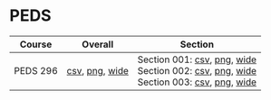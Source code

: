 # PEDS

| Course | Overall | Section |
| ------ | ------- | ------- |
| PEDS 296 | [csv](https://github.com/UCSD-Historical-Enrollment-Data/2024Spring/blob/main/overall/PEDS%20296.csv), [png](https://raw.githubusercontent.com/UCSD-Historical-Enrollment-Data/2024Spring/main/plot_overall/PEDS%20296.png), [wide](https://raw.githubusercontent.com/UCSD-Historical-Enrollment-Data/2024Spring/main/plot_overall_wide/PEDS%20296.png) | Section 001: [csv](https://github.com/UCSD-Historical-Enrollment-Data/2024Spring/blob/main/section/PEDS%20296_001.csv), [png](https://raw.githubusercontent.com/UCSD-Historical-Enrollment-Data/2024Spring/main/plot_section/PEDS%20296_001.png), [wide](https://raw.githubusercontent.com/UCSD-Historical-Enrollment-Data/2024Spring/main/plot_section_wide/PEDS%20296_001.png)<br>Section 002: [csv](https://github.com/UCSD-Historical-Enrollment-Data/2024Spring/blob/main/section/PEDS%20296_002.csv), [png](https://raw.githubusercontent.com/UCSD-Historical-Enrollment-Data/2024Spring/main/plot_section/PEDS%20296_002.png), [wide](https://raw.githubusercontent.com/UCSD-Historical-Enrollment-Data/2024Spring/main/plot_section_wide/PEDS%20296_002.png)<br>Section 003: [csv](https://github.com/UCSD-Historical-Enrollment-Data/2024Spring/blob/main/section/PEDS%20296_003.csv), [png](https://raw.githubusercontent.com/UCSD-Historical-Enrollment-Data/2024Spring/main/plot_section/PEDS%20296_003.png), [wide](https://raw.githubusercontent.com/UCSD-Historical-Enrollment-Data/2024Spring/main/plot_section_wide/PEDS%20296_003.png) |
